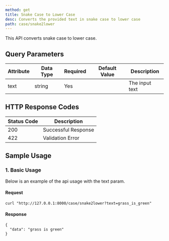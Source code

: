 ```yaml
---
method: get
title: Snake Case to Lower Case
desc: Converts the provided text in snake case to lower case
path: case/snake2lower
---
```


This API converts snake case to lower case.

## Query Parameters

| Attribute | Data Type | Required | Default Value |Description |
| ----------- | ----------- | -----------  | ----------- | ----------- |
| text | string | Yes | | The input text  |

## HTTP Response Codes

| Status Code | Description |
| ----------- | ----------- |
| 200 | Successful Response |
| 422 | Validation Error |

## Sample Usage

### 1. Basic Usage

Below is an example of the api usage with the text param. 

#### Request

```
curl "http://127.0.0.1:8000/case/snake2lower?text=grass_is_green"
```

#### Response

```
{
  "data": "grass is green"
}
```
